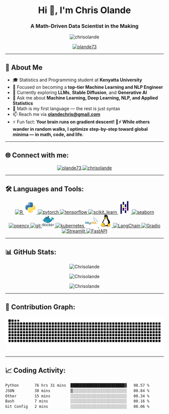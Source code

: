 <h1 align="center">Hi 👋, I'm Chris Olande</h1>
<h3 align="center">A Math-Driven Data Scientist in the Making</h3>

<p align="center">
  <img src="https://komarev.com/ghpvc/?username=chrisolande&label=Profile%20views&color=0e75b6&style=flat" alt="chrisolande" />
</p>

<p align="center">
  <a href="https://twitter.com/olande73" target="_blank">
    <img src="https://img.shields.io/twitter/follow/olande73?logo=twitter&style=for-the-badge" alt="olande73" />
  </a>
</p>

---

## 🚀 About Me

- 🎓 Statistics and Programming student at **Kenyatta University**  
- 🔭 Focused on becoming a **top-tier Machine Learning and NLP Engineer**  
- 🌱 Currently exploring **LLMs**, **Stable Diffusion**, and **Generative AI**  
- 💬 Ask me about **Machine Learning, Deep Learning, NLP, and Applied Statistics**  
- 🧠 Math is my first language — the rest is just syntax  
- 📫 Reach me via **olandechris@gmail.com**  
- ⚡ Fun fact: **Your brain runs on gradient descent! 🧠⚡ While others wander in random walks, I optimize step-by-step toward global minima — in math, code, and life.**

---

## 🌐 Connect with me:
<p align="center">
  <a href="https://twitter.com/olande73" target="_blank">
    <img align="center" src="https://raw.githubusercontent.com/rahuldkjain/github-profile-readme-generator/master/src/images/icons/Social/twitter.svg" alt="olande73" height="30" width="40" />
  </a>
  <a href="https://kaggle.com/chrisolande" target="_blank">
    <img align="center" src="https://raw.githubusercontent.com/rahuldkjain/github-profile-readme-generator/master/src/images/icons/Social/kaggle.svg" alt="chrisolande" height="30" width="40" />
  </a>
</p>

---

## 🛠️ Languages and Tools:
<p align="center">
  <!-- Programming Languages -->
  <a href="https://www.r-project.org/" target="_blank" rel="noreferrer">
    <img src="https://www.r-project.org/Rlogo.png" alt="R" width="40" height="40"/>
  </a>
  <a href="https://www.python.org" target="_blank" rel="noreferrer">
    <img src="https://raw.githubusercontent.com/devicons/devicon/master/icons/python/python-original.svg" alt="python" width="40" height="40"/>
  </a>

  <!-- ML/DL Libraries -->
  <a href="https://pytorch.org/" target="_blank" rel="noreferrer">
    <img src="https://www.vectorlogo.zone/logos/pytorch/pytorch-icon.svg" alt="pytorch" width="40" height="40"/>
  </a>
  <a href="https://www.tensorflow.org" target="_blank" rel="noreferrer">
    <img src="https://www.vectorlogo.zone/logos/tensorflow/tensorflow-icon.svg" alt="tensorflow" width="40" height="40"/>
  </a>
  <a href="https://scikit-learn.org/" target="_blank" rel="noreferrer">
    <img src="https://upload.wikimedia.org/wikipedia/commons/0/05/Scikit_learn_logo_small.svg" alt="scikit_learn" width="40" height="40"/>
  </a>
  <a href="https://pandas.pydata.org/" target="_blank" rel="noreferrer">
    <img src="https://raw.githubusercontent.com/devicons/devicon/master/icons/pandas/pandas-original.svg" alt="pandas" width="40" height="40"/>
  </a>
  <a href="https://seaborn.pydata.org/" target="_blank" rel="noreferrer">
    <img src="https://seaborn.pydata.org/_images/logo-mark-lightbg.svg" alt="seaborn" width="40" height="40"/>
  </a>
  <a href="https://opencv.org/" target="_blank" rel="noreferrer">
    <img src="https://www.vectorlogo.zone/logos/opencv/opencv-icon.svg" alt="opencv" width="40" height="40"/>
  </a>

  <!-- DevOps -->
  <a href="https://git-scm.com/" target="_blank" rel="noreferrer">
    <img src="https://www.vectorlogo.zone/logos/git-scm/git-scm-icon.svg" alt="git" width="40" height="40"/>
  </a>
  <a href="https://www.docker.com/" target="_blank" rel="noreferrer">
    <img src="https://raw.githubusercontent.com/devicons/devicon/master/icons/docker/docker-original-wordmark.svg" alt="docker" width="40" height="40"/>
  </a>
  <a href="https://kubernetes.io" target="_blank" rel="noreferrer">
    <img src="https://www.vectorlogo.zone/logos/kubernetes/kubernetes-icon.svg" alt="kubernetes" width="40" height="40"/>
  </a>
  <a href="https://www.mysql.com/" target="_blank" rel="noreferrer">
    <img src="https://raw.githubusercontent.com/devicons/devicon/master/icons/mysql/mysql-original-wordmark.svg" alt="mysql" width="40" height="40"/>
  </a>
  <a href="https://www.linux.org/" target="_blank" rel="noreferrer">
    <img src="https://raw.githubusercontent.com/devicons/devicon/master/icons/linux/linux-original.svg" alt="linux" width="40" height="40"/>
  </a>

  <!-- Frameworks & Tools -->
  <a href="https://www.langchain.com/" target="_blank" rel="noreferrer">
    <img src="https://avatars.githubusercontent.com/u/130192314?s=200&v=4" alt="LangChain" width="40" height="40"/>
  </a>
  <a href="https://gradio.app/" target="_blank" rel="noreferrer">
    <img src="https://avatars.githubusercontent.com/u/64726457?s=200&v=4" alt="Gradio" width="40" height="40"/>
  </a>
  <a href="https://streamlit.io/" target="_blank" rel="noreferrer">
    <img src="https://streamlit.io/images/brand/streamlit-logo-primary-colormark-darktext.svg" alt="Streamlit" width="80" height="40"/>
  </a>
  <a href="https://fastapi.tiangolo.com/" target="_blank" rel="noreferrer">
    <img src="https://fastapi.tiangolo.com/img/logo-margin/logo-teal.png" alt="FastAPI" width="40" height="40"/>
  </a>
</p>

---

## 📊 GitHub Stats:
<p align="center">
  <img src="https://github-readme-stats.vercel.app/api?username=Chrisolande&theme=material-palenight&hide_border=false&include_all_commits=true&count_private=true" alt="Chrisolande" />
</p>
<p align="center">
  <img src="https://github-readme-stats.vercel.app/api/top-langs/?username=Chrisolande&theme=material-palenight&hide_border=false&include_all_commits=true&count_private=true&layout=compact" alt="Chrisolande" />
</p>
<p align="center">
  <img src="https://github-readme-streak-stats.herokuapp.com/?user=Chrisolande&theme=material-palenight&hide_border=false" alt="Chrisolande" />
</p>

---

## 🐍 Contribution Graph:
<p align="center">
  <img src="https://github.com/Chrisolande/Chrisolande/blob/output/github-contribution-grid-snake.svg" alt="Snake animation" />
</p>

---

## 📈 Coding Activity:
<!--START_SECTION:waka-->

```txt
Python       76 hrs 31 mins  ████████████████████████▓   98.57 %
JSON         38 mins         ▒░░░░░░░░░░░░░░░░░░░░░░░░   00.84 %
Other        15 mins         ░░░░░░░░░░░░░░░░░░░░░░░░░   00.34 %
Bash         7 mins          ░░░░░░░░░░░░░░░░░░░░░░░░░   00.16 %
Git Config   2 mins          ░░░░░░░░░░░░░░░░░░░░░░░░░   00.06 %
```

<!--END_SECTION:waka-->